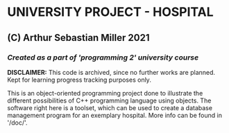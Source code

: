 # UNIVERSITY PROJECT - HOSPITAL
## (C) Arthur Sebastian Miller 2021
### *Created as a part of 'programming 2' university course*

**DISCLAIMER:** This code is archived, since no further works are 
planned. Kept for learning progress tracking purposes only.

This is an object-oriented programming project done to illustrate
the different possibilities of C++ programming language using
objects. The software right here is a toolset, which can be used
to create a database management program for an exemplary hospital.
More info can be found in '/doc/'. 
